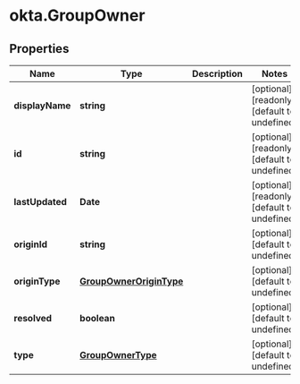 # okta.GroupOwner

## Properties

Name | Type | Description | Notes
------------ | ------------- | ------------- | -------------
**displayName** | **string** |  | [optional] [readonly] [default to undefined]
**id** | **string** |  | [optional] [readonly] [default to undefined]
**lastUpdated** | **Date** |  | [optional] [readonly] [default to undefined]
**originId** | **string** |  | [optional] [default to undefined]
**originType** | [**GroupOwnerOriginType**](GroupOwnerOriginType.md) |  | [optional] [default to undefined]
**resolved** | **boolean** |  | [optional] [default to undefined]
**type** | [**GroupOwnerType**](GroupOwnerType.md) |  | [optional] [default to undefined]

